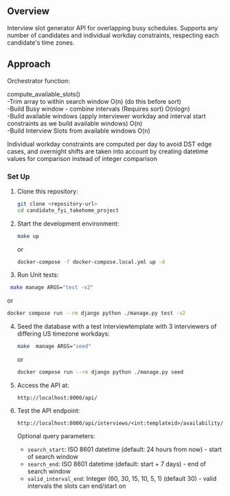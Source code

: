## Overview 

Interview slot generator API for overlapping busy schedules. 
Supports any number of candidates and individual workday constraints, respecting each candidate's time zones.

## Approach

Orchestrator function:

compute_available_slots()   
    -Trim array to within search window O(n) (do this before sort)  
    -Build Busy window - combine intervals (Requires sort) O(nlogn)  
    -Build available windows (apply interviewer workday and interval start constraints as we build available windows) O(n)  
    -Build Interview Slots from available windows O(n)

Individual workday constraints are computed per day to avoid DST edge cases, and overnight shifts are taken into account by creating datetime values for comparison instead of integer comparison


### Set Up

1. Clone this repository:
   ```bash
   git clone <repository-url>
   cd candidate_fyi_takehome_project
   ```

2. Start the development environment:
   ```bash
   make up
   ```
   or
   ```bash
   docker-compose -f docker-compose.local.yml up -d
   ```
3. Run Unit tests:
  ```bash
   make manage ARGS="test -v2"
   ```
   or
   ```bash
   docker compose run --rm django python ./manage.py test -v2
   ```

4. Seed the database with a test interviewtemplate with 3 interviewers of differing US timezone workdays:
   ```bash
   make  manage ARGS="seed"
   ```
   or
   ```bash
   docker compose run --rm django python ./manage.py seed
   ```

5. Access the API at:
   ```
   http://localhost:8000/api/
   ```

5. Test the API endpoint:
   ```
   http://localhost:8000/api/interviews/<int:templateid>/availability/
   ```

   Optional query parameters:
   - `search_start`: ISO 8601 datetime (default: 24 hours from now) - start of search window
   - `search_end`: ISO 8601 datetime (default: start + 7 days) - end of search window
   - `valid_interval_end`: Integer (60, 30, 15, 10, 5, 1) (default 30) - valid intervals the slots can end/start on 

